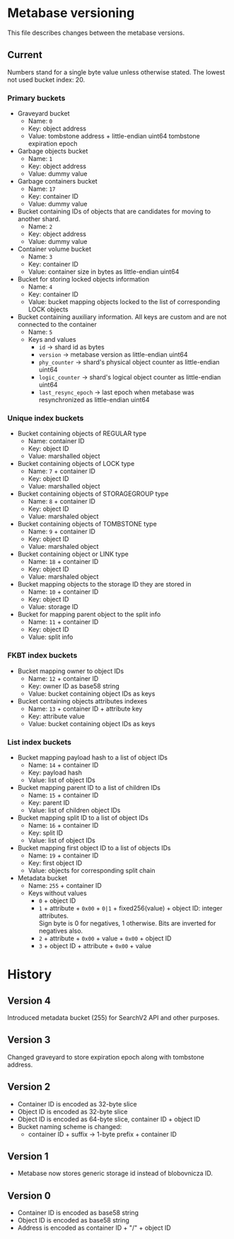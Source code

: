 # Metabase versioning

This file describes changes between the metabase versions.

## Current

Numbers stand for a single byte value unless otherwise stated.
The lowest not used bucket index: 20.

### Primary buckets
- Graveyard bucket
  - Name: `0`
  - Key: object address 
  - Value: tombstone address + little-endian uint64 tombstone expiration epoch
- Garbage objects bucket
  - Name: `1`
  - Key: object address
  - Value: dummy value
- Garbage containers bucket
  - Name: `17`
  - Key: container ID
  - Value: dummy value
- Bucket containing IDs of objects that are candidates for moving
   to another shard.
  - Name: `2`
  - Key: object address
  - Value: dummy value
- Container volume bucket
  - Name: `3`
  - Key: container ID
  - Value: container size in bytes as little-endian uint64
- Bucket for storing locked objects information
  - Name: `4` 
  - Key: container ID
  - Value: bucket mapping objects locked to the list of corresponding LOCK objects
- Bucket containing auxiliary information. All keys are custom and are not connected to the container
  - Name: `5`
  - Keys and values
    - `id` -> shard id as bytes
    - `version` -> metabase version as little-endian uint64
    - `phy_counter` -> shard's physical object counter as little-endian uint64
    - `logic_counter` -> shard's logical object counter as little-endian uint64
    - `last_resync_epoch` -> last epoch when metabase was resynchronized as little-endian uint64

### Unique index buckets
- Bucket containing objects of REGULAR type
  - Name: container ID
  - Key: object ID
  - Value: marshalled object
- Bucket containing objects of LOCK type
  - Name: `7` + container ID
  - Key: object ID
  - Value: marshalled object
- Bucket containing objects of STORAGEGROUP type
  - Name: `8` + container ID
  - Key: object ID
  - Value: marshaled object
- Bucket containing objects of TOMBSTONE type
  - Name: `9` + container ID
  - Key: object ID
  - Value: marshaled object
- Bucket containing object or LINK type
  - Name: `18` + container ID
  - Key: object ID
  - Value: marshaled object
- Bucket mapping objects to the storage ID they are stored in
  - Name: `10` + container ID
  - Key: object ID
  - Value: storage ID
- Bucket for mapping parent object to the split info
  - Name: `11` + container ID
  - Key: object ID
  - Value: split info

### FKBT index buckets
- Bucket mapping owner to object IDs
  - Name: `12` + container ID
  - Key: owner ID as base58 string
  - Value: bucket containing object IDs as keys
- Bucket containing objects attributes indexes
  - Name: `13` + container ID + attribute key
  - Key: attribute value
  - Value: bucket containing object IDs as keys

### List index buckets
- Bucket mapping payload hash to a list of object IDs
  - Name: `14` + container ID
  - Key: payload hash
  - Value: list of object IDs
- Bucket mapping parent ID to a list of children IDs
  - Name: `15` + container ID
  - Key: parent ID
  - Value: list of children object IDs
- Bucket mapping split ID to a list of object IDs
  - Name: `16` + container ID
  - Key: split ID
  - Value: list of object IDs
- Bucket mapping first object ID to a list of objects IDs
  - Name: `19` + container ID
  - Key: first object ID
  - Value: objects for corresponding split chain
- Metadata bucket
  - Name: `255` + container ID
  - Keys without values
    - `0` + object ID
    - `1` + attribute + `0x00` + `0|1` + fixed256(value) + object ID: integer attributes. \
      Sign byte is 0 for negatives, 1 otherwise. Bits are inverted for negatives also.
    - `2` + attribute + `0x00` + value + `0x00` + object ID
    - `3` + object ID + attribute + `0x00` + value

# History

## Version 4

Introduced metadata bucket (255) for SearchV2 API and other purposes.

## Version 3

Changed graveyard to store expiration epoch along with tombstone address.

## Version 2

- Container ID is encoded as 32-byte slice
- Object ID is encoded as 32-byte slice
- Object ID is encoded as 64-byte slice, container ID + object ID
- Bucket naming scheme is changed:
  - container ID + suffix -> 1-byte prefix + container ID

## Version 1

- Metabase now stores generic storage id instead of blobovnicza ID.

## Version 0

- Container ID is encoded as base58 string
- Object ID is encoded as base58 string
- Address is encoded as container ID + "/" + object ID
